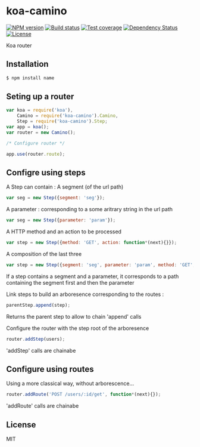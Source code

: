 # koa-camino

[![NPM version][npm-image]][npm-url]
[![Build status][travis-image]][travis-url]
[![Test coverage][coveralls-image]][coveralls-url]
[![Dependency Status][david-image]][david-url]
[![License][license-image]][license-url]

Koa router


## Installation

```sh
$ npm install name
```


## Seting up a router

```js
var koa = require('koa'),
    Camino = require('koa-camino').Camino,
    Step = require('koa-camino').Step;
var app = koa();
var router = new Camino();

/* Configure router */

app.use(router.route);

```


## Configre using steps

A Step can contain :
  A segment (of the url path)
  ```js
  var seg = new Step({segment: 'seg'});
  ``` 
  A parameter : corresponding to a some aritrary string in the url path
  ```js
  var seg = new Step({parameter: 'param'});
  ``` 
  A HTTP method and an action to be processed
  ```js
  var step = new Step({method: 'GET', action: function*(next){}});
  ```
  A composition of the last three
  ```js
  var step = new Step({segment: 'seg', parameter: 'param', method: 'GET', action: function*(next){}});
  ```

If a step contains a segment and a parameter, it corresponds to a path containing the segment first and then the parameter

Link steps to build an arboresence corresponding to the routes :
```js
parentStep.append(step);
```
Returns the parent step to allow to chain 'append' calls

Configure the router with the step root of the arboresence
```js
router.addStep(users);
```
'addStep' calls are chainabe


## Configure using routes

Using a more classical way, without arborescence...

```js
router.addRoute('POST /users/:id/get', function*(next){});
```
'addRoute' calls are chainabe


## License

  MIT

[npm-image]: https://img.shields.io/npm/v/koa-camino.svg?style=flat-square
[npm-url]: https://npmjs.org/package/koa-camino
[travis-image]: https://img.shields.io/travis/Artesonraju/koa-camino.svg?style=flat-square
[travis-url]: https://travis-ci.org/Artesonraju/koa-camino
[coveralls-image]: https://img.shields.io/coveralls/Artesonraju/koa-camino.svg?style=flat-square
[coveralls-url]: https://coveralls.io/r/Artesonraju/koa-camino?branch=master
[david-image]: http://img.shields.io/david/Artesonraju/koa-camino.svg?style=flat-square
[david-url]: https://david-dm.org/Artesonraju/koa-camino
[license-image]: http://img.shields.io/npm/l/koa-camino.svg?style=flat-square
[license-url]: LICENSE